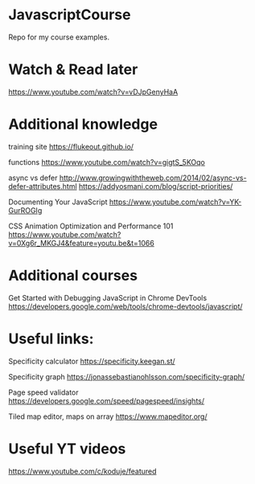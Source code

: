 # JavascriptCourse
Repo for my course examples.
# Watch & Read later
  https://www.youtube.com/watch?v=vDJpGenyHaA
  
# Additional knowledge
  training site
  https://flukeout.github.io/

  functions
  https://www.youtube.com/watch?v=gigtS_5KOqo
  
  async vs defer
  http://www.growingwiththeweb.com/2014/02/async-vs-defer-attributes.html 
  https://addyosmani.com/blog/script-priorities/
  
  Documenting Your JavaScript
  https://www.youtube.com/watch?v=YK-GurROGIg
  
  CSS Animation Optimization and Performance 101
  https://www.youtube.com/watch?v=0Xg6r_MKGJ4&feature=youtu.be&t=1066

# Additional courses
  
  Get Started with Debugging JavaScript in Chrome DevTools
  https://developers.google.com/web/tools/chrome-devtools/javascript/

# Useful links:
  
  Specificity calculator
  https://specificity.keegan.st/
  
  Specificity graph
  https://jonassebastianohlsson.com/specificity-graph/
  
  Page speed validator
  https://developers.google.com/speed/pagespeed/insights/
  
  Tiled map editor, maps on array
  https://www.mapeditor.org/

# Useful YT videos
  
  https://www.youtube.com/c/koduje/featured
  

